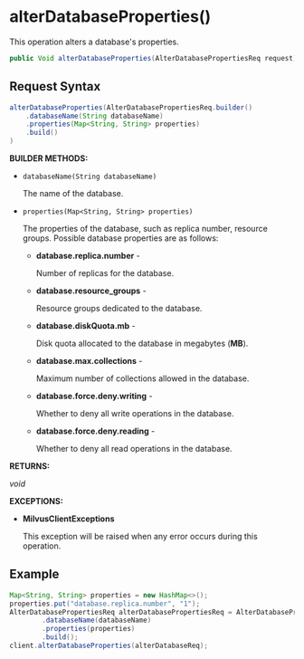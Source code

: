 # alterDatabaseProperties()

This operation alters a database's properties. 

```java
public Void alterDatabaseProperties(AlterDatabasePropertiesReq request)
```

## Request Syntax

```java
alterDatabaseProperties(AlterDatabasePropertiesReq.builder()
    .databaseName(String databaseName)
    .properties(Map<String, String> properties)
    .build()
)
```

**BUILDER METHODS:**

- `databaseName(String databaseName)`

    The name of the database.

- `properties(Map<String, String> properties)`

    The properties of the database, such as replica number, resource groups. Possible database properties are as follows:

    - **database.replica.number** -

        Number of replicas for the database.

    - **database.resource_groups**  -

        Resource groups dedicated to the database.

    - **database.diskQuota.mb** -

        Disk quota allocated to the database in megabytes (**MB**).

    - **database.max.collections** -

        Maximum number of collections allowed in the database.

    - **database.force.deny.writing** -

        Whether to deny all write operations in the database.

    - **database.force.deny.reading** -

        Whether to deny all read operations in the database.

**RETURNS:**

*void*

**EXCEPTIONS:**

- **MilvusClientExceptions**

    This exception will be raised when any error occurs during this operation.

## Example

```java
Map<String, String> properties = new HashMap<>();
properties.put("database.replica.number", "1");
AlterDatabasePropertiesReq alterDatabasePropertiesReq = AlterDatabasePropertiesReq.builder()
        .databaseName(databaseName)
        .properties(properties)
        .build();
client.alterDatabaseProperties(alterDatabaseReq);
```

